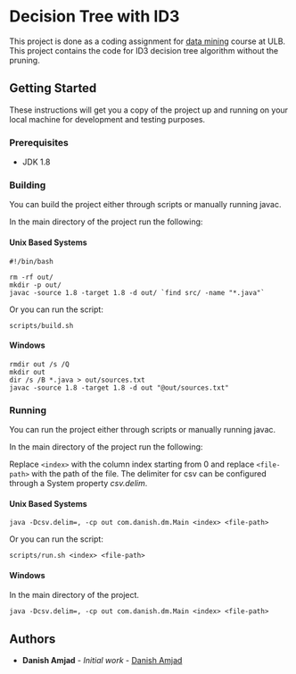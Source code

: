 # Decision Tree with ID3

This project is done as a coding assignment for [data mining](http://cs.ulb.ac.be/public/teaching/infoh423) course at ULB.
This project contains the code for ID3 decision tree algorithm without the pruning.

## Getting Started

These instructions will get you a copy of the project up and running on your local machine for development and testing purposes. 

### Prerequisites

* JDK 1.8

### Building
You can build the project either through scripts or manually running javac.

In the main directory of the project run the following:

#### Unix Based Systems

````
#!/bin/bash

rm -rf out/
mkdir -p out/
javac -source 1.8 -target 1.8 -d out/ `find src/ -name "*.java"`
````

Or you can run the script:

````
scripts/build.sh
````

#### Windows

````
rmdir out /s /Q
mkdir out
dir /s /B *.java > out/sources.txt
javac -source 1.8 -target 1.8 -d out "@out/sources.txt"

````

### Running
You can run the project either through scripts or manually running javac.

In the main directory of the project run the following:

Replace `<index>` with the column index starting from 0 and replace `<file-path>` with the path of the file.
The delimiter for csv can be configured through a System property _csv.delim_.

#### Unix Based Systems

````
java -Dcsv.delim=, -cp out com.danish.dm.Main <index> <file-path>
````

Or you can run the script:

````
scripts/run.sh <index> <file-path>
````

#### Windows

In the main directory of the project.

````
java -Dcsv.delim=, -cp out com.danish.dm.Main <index> <file-path>
````

## Authors

* **Danish Amjad** - *Initial work* - [Danish Amjad](https://github.com/damjad)
